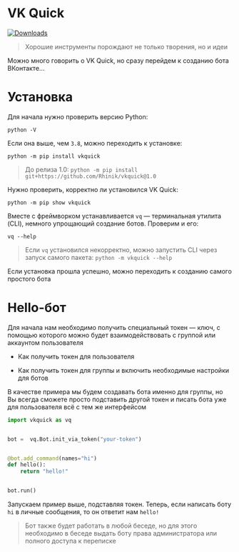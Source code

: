 # VK Quick
[![Downloads](https://static.pepy.tech/personalized-badge/vkquick?period=total&units=international_system&left_color=black&right_color=orange&left_text=Downloads)](https://pepy.tech/project/vkquick)

> Хорошие инструменты порождают не только творения, но и идеи

Можно много говорить о VK Quick, но сразу перейдем к созданию бота ВКонтакте...

# Установка
Для начала нужно проверить версию Python:
```shell script
python -V
```
Если она выше, чем `3.8`, можно переходить к установке:

```shell script
python -m pip install vkquick
```

> До релиза 1.0: `python -m pip install git+https://github.com/Rhinik/vkquick@1.0`

Нужно проверить, корректно ли установился VK Quick:
```shell script
python -m pip show vkquick
```

Вместе с фреймворком устанавливается `vq` — терминальная утилита (CLI), немного упрощающий создание ботов. Проверим и его:

```shell script
vq --help
```

> Если `vq` установился некорректно, можно запустить CLI через запуск самого пакета: `python -m vkquick --help`

Если установка прошла успешно, можно переходить к созданию самого простого бота


# Hello-бот
Для начала нам необходимо получить специальный токен — ключ, с помощью которого можно будет взаимодействовать с группой или аккаунтом пользователя

* Как получить токен для пользователя

* Как получить токен для группы и включить необходимые настройки для ботов

В качестве примера мы будем создавать бота именно для группы, но Вы всегда сможете просто подставить другой токен и писать бота уже для пользователя всё с тем же интерфейсом

```python
import vkquick as vq


bot =  vq.Bot.init_via_token("your-token")


@bot.add_command(names="hi")
def hello():
    return "hello!"


bot.run()
```

Запускаем пример выше, подставляя токен. Теперь, если написать боту `hi` в личные сообщения, то он ответит нам `hello!`

> Бот также будет работать в любой беседе, но для этого необходимо в беседе выдать боту права администратора или полного доступа к переписке
